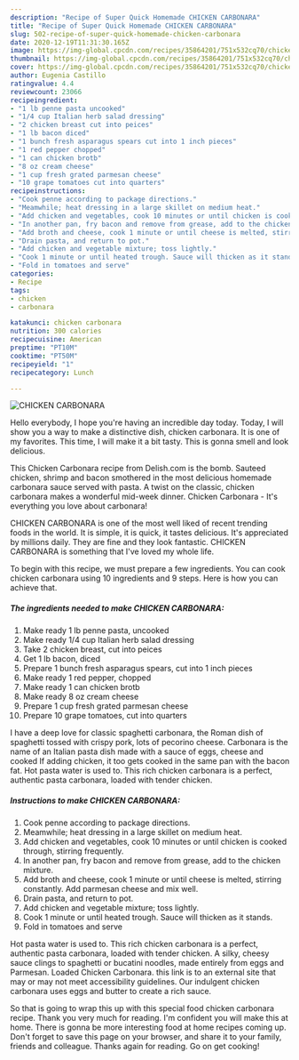 ```yaml
---
description: "Recipe of Super Quick Homemade CHICKEN CARBONARA"
title: "Recipe of Super Quick Homemade CHICKEN CARBONARA"
slug: 502-recipe-of-super-quick-homemade-chicken-carbonara
date: 2020-12-19T11:31:30.165Z
image: https://img-global.cpcdn.com/recipes/35864201/751x532cq70/chicken-carbonara-recipe-main-photo.jpg
thumbnail: https://img-global.cpcdn.com/recipes/35864201/751x532cq70/chicken-carbonara-recipe-main-photo.jpg
cover: https://img-global.cpcdn.com/recipes/35864201/751x532cq70/chicken-carbonara-recipe-main-photo.jpg
author: Eugenia Castillo
ratingvalue: 4.4
reviewcount: 23066
recipeingredient:
- "1 lb penne pasta uncooked"
- "1/4 cup Italian herb salad dressing"
- "2 chicken breast cut into peices"
- "1 lb bacon diced"
- "1 bunch fresh asparagus spears cut into 1 inch pieces"
- "1 red pepper chopped"
- "1 can chicken brotb"
- "8 oz cream cheese"
- "1 cup fresh grated parmesan cheese"
- "10 grape tomatoes cut into quarters"
recipeinstructions:
- "Cook penne according to package directions."
- "Meamwhile; heat dressing in a large skillet on medium heat."
- "Add chicken and vegetables, cook 10 minutes or until chicken is cooked through, stirring frequently."
- "In another pan, fry bacon and remove from grease, add to the chicken mixture."
- "Add broth and cheese, cook 1 minute or until cheese is melted, stirring constantly. Add parmesan cheese and mix well."
- "Drain pasta, and return to pot."
- "Add chicken and vegetable mixture; toss lightly."
- "Cook 1 minute or until heated trough. Sauce will thicken as it stands."
- "Fold in tomatoes and serve"
categories:
- Recipe
tags:
- chicken
- carbonara

katakunci: chicken carbonara 
nutrition: 300 calories
recipecuisine: American
preptime: "PT10M"
cooktime: "PT50M"
recipeyield: "1"
recipecategory: Lunch

---
```



![CHICKEN CARBONARA](https://img-global.cpcdn.com/recipes/35864201/751x532cq70/chicken-carbonara-recipe-main-photo.jpg)

Hello everybody, I hope you're having an incredible day today. Today, I will show you a way to make a distinctive dish, chicken carbonara. It is one of my favorites. This time, I will make it a bit tasty. This is gonna smell and look delicious.

This Chicken Carbonara recipe from Delish.com is the bomb. Sauteed chicken, shrimp and bacon smothered in the most delicious homemade carbonara sauce served with pasta. A twist on the classic, chicken carbonara makes a wonderful mid-week dinner. Chicken Carbonara - It&#39;s everything you love about carbonara!

CHICKEN CARBONARA is one of the most well liked of recent trending foods in the world. It is simple, it is quick, it tastes delicious. It's appreciated by millions daily. They are fine and they look fantastic. CHICKEN CARBONARA is something that I've loved my whole life.


To begin with this recipe, we must prepare a few ingredients. You can cook chicken carbonara using 10 ingredients and 9 steps. Here is how you can achieve that.

<!--inarticleads1-->

##### The ingredients needed to make CHICKEN CARBONARA:

1. Make ready 1 lb penne pasta, uncooked
1. Make ready 1/4 cup Italian herb salad dressing
1. Take 2 chicken breast, cut into peices
1. Get 1 lb bacon, diced
1. Prepare 1 bunch fresh asparagus spears, cut into 1 inch pieces
1. Make ready 1 red pepper, chopped
1. Make ready 1 can chicken brotb
1. Make ready 8 oz cream cheese
1. Prepare 1 cup fresh grated parmesan cheese
1. Prepare 10 grape tomatoes, cut into quarters


I have a deep love for classic spaghetti carbonara, the Roman dish of spaghetti tossed with crispy pork, lots of pecorino cheese. Carbonara is the name of an Italian pasta dish made with a sauce of eggs, cheese and cooked If adding chicken, it too gets cooked in the same pan with the bacon fat. Hot pasta water is used to. This rich chicken carbonara is a perfect, authentic pasta carbonara, loaded with tender chicken. 

<!--inarticleads2-->

##### Instructions to make CHICKEN CARBONARA:

1. Cook penne according to package directions.
1. Meamwhile; heat dressing in a large skillet on medium heat.
1. Add chicken and vegetables, cook 10 minutes or until chicken is cooked through, stirring frequently.
1. In another pan, fry bacon and remove from grease, add to the chicken mixture.
1. Add broth and cheese, cook 1 minute or until cheese is melted, stirring constantly. Add parmesan cheese and mix well.
1. Drain pasta, and return to pot.
1. Add chicken and vegetable mixture; toss lightly.
1. Cook 1 minute or until heated trough. Sauce will thicken as it stands.
1. Fold in tomatoes and serve


Hot pasta water is used to. This rich chicken carbonara is a perfect, authentic pasta carbonara, loaded with tender chicken. A silky, cheesy sauce clings to spaghetti or bucatini noodles, made entirely from eggs and Parmesan. Loaded Chicken Carbonara. this link is to an external site that may or may not meet accessibility guidelines. Our indulgent chicken carbonara uses eggs and butter to create a rich sauce. 

So that is going to wrap this up with this special food chicken carbonara recipe. Thank you very much for reading. I'm confident you will make this at home. There is gonna be more interesting food at home recipes coming up. Don't forget to save this page on your browser, and share it to your family, friends and colleague. Thanks again for reading. Go on get cooking!

